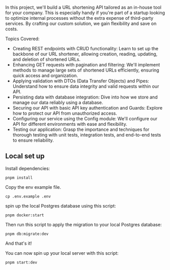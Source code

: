 In this project, we'll build a URL shortening API tailored as an in-house tool for your company. This is especially handy if you're part of a startup looking to optimize internal processes without the extra expense of third-party services. By crafting our custom solution, we gain flexibility and save on costs.

Topics Covered:

- Creating REST endpoints with CRUD functionality: Learn to set up the backbone of our URL shortener, allowing creation, reading, updating, and deletion of shortened URLs.
- Enhancing GET requests with pagination and filtering: We'll implement methods to manage large sets of shortened URLs efficiently, ensuring quick access and organization.
- Applying validation with DTOs (Data Transfer Objects) and Pipes: Understand how to ensure data integrity and valid requests within our API.
- Persisting data with database integration: Dive into how we store and manage our data reliably using a database.
- Securing our API with basic API key authentication and Guards: Explore how to protect our API from unauthorized access.
- Configuring our service using the Config module: We'll configure our API for different environments with ease and flexibility.
- Testing our application: Grasp the importance and techniques for thorough testing with unit tests, integration tests, and end-to-end tests to ensure reliability.

## Local set up

Install dependencies:

```
pnpm install
```

Copy the env example file.

```
cp .env.example .env
```

spin up the local Postgres database using this script:

```shell
pnpm docker:start
```

Then run this script to apply the migration to your local Postgres database:

```shell
pnpm db:migrate:dev
```

And that's it!

You can now spin up your local server with this script:

```shell
pnpm start:dev
```
